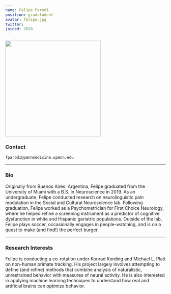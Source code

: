 ```yaml
---
name: Felipe Parodi
position: gradstudent
avatar: felipe.jpg
twitter:
joined: 2020
---
```


<img width="300" src="{{site.baseurl}}/images/people/{{page.avatar}}" data-action="zoom">

### Contact

<i class="fa fa-envelope-o"></i>  `fparodi@pennmedicine.upenn.edu`<br>

<hr>

### Bio

Originally from Buenos Aires, Argentina, Felipe graduated from the University of Miami with a B.S. in Neuroscience in 2019. As an undergraduate, Felipe conducted research on neurolinguistic pain modulation in the Social and Cultural Neuroscience lab. Following graduation, Felipe worked as a Psychometrician for First Choice Neurology, where he helped refine a screening instrument as a predictor of cognitive dysfunction in white and Hispanic geriatric populations. Outside of the lab, Felipe plays soccer, occasionally engages in people-watching, and is on a quest to make (and find!) the perfect burger.
<hr>

### Research Interests

Felipe is conducting a co-rotation under Konrad Kording and Michael L. Platt on non-human primate tracking. His project largely involves attempting to define (and refine) methods that combine analysis of naturalistic, unrestrained behavior with measures of neural activity. He is also interested in applying machine learning techniques to understand how real and artificial brains can optimize behavior.
